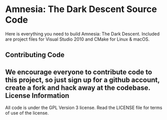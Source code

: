 Amnesia: The Dark Descent Source Code
=======================
Here is everything you need to build Amnesia: The Dark Descent. Included are project files for Visual Studio 2010 and CMake for Linux & macOS.

Contributing Code
-----------------
We encourage everyone to contribute code to this project, so just sign up for a github account, create a fork and hack away at the codebase.
License Information
-------------------
All code is under the GPL Version 3 license. Read the LICENSE file for terms of use of the license.
